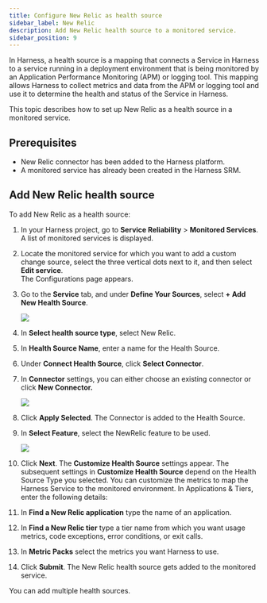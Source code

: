 ```yaml
---
title: Configure New Relic as health source
sidebar_label: New Relic
description: Add New Relic health source to a monitored service.
sidebar_position: 9
---
```


In Harness, a health source is a mapping that connects a Service in Harness to a service running in a deployment environment that is being monitored by an Application Performance Monitoring (APM) or logging tool. This mapping allows Harness to collect metrics and data from the APM or logging tool and use it to determine the health and status of the Service in Harness.

This topic describes how to set up New Relic as a health source in a monitored service.


## Prerequisites

- New Relic connector has been added to the Harness platform.
- A monitored service has already been created in the Harness SRM.

## Add New Relic health source

To add New Relic as a health source:

1. In your Harness project, go to **Service Reliability** > **Monitored Services**.  
   A list of monitored services is displayed.

2. Locate the monitored service for which you want to add a custom change source, select the three vertical dots next to it, and then select **Edit service**.  
   The Configurations page appears.

3. Go to the **Service** tab, and under **Define Your Sources**, select **+ Add New Health Source**.  
   
   ![](./static/verify-deployments-with-new-relic-05.png)
    
1. In **Select health source type**, select New Relic.
2. In **Health Source Name**, enter a name for the Health Source.
3. Under **Connect Health Source**, click **Select Connector**.
4. In **Connector** settings, you can either choose an existing connector or click **New Connector.**

    ![](./static/verify-deployments-with-new-relic-06.png)

5. Click **Apply Selected**. The Connector is added to the Health Source.
6. In **Select Feature**, select the NewRelic feature to be used.
    
    ![](./static/verify-deployments-with-new-relic-07.png)
    
7. Click **Next**. The **Customize Health Source** settings appear.
    The subsequent settings in **Customize Health Source** depend on the Health Source Type you selected. You can customize the metrics to map the Harness Service to the monitored environment. In Applications & Tiers, enter the following details:
8.  In **Find a New Relic application** type the name of an application.
9.  In **Find a New Relic tier** type a tier name from which you want usage metrics, code exceptions, error conditions, or exit calls.
10. In **Metric Packs** select the metrics you want Harness to use.
11. Click **Submit**. The New Relic health source gets added to the monitored service.

You can add multiple health sources.



